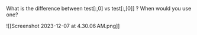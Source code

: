 
What is the difference between test[:,0] vs test[:,[0]] ? When would you use one?

![[Screenshot 2023-12-07 at 4.30.06 AM.png]]